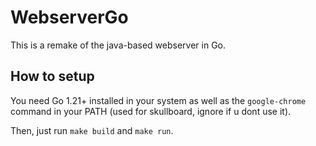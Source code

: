 # WebserverGo

This is a remake of the java-based webserver in Go.

## How to setup

You need Go 1.21+ installed in your system as well as the `google-chrome` command in your PATH (used for skullboard, ignore if u dont use it).

Then, just run `make build` and `make run`.

